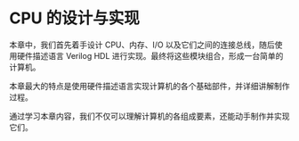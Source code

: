 # CPU 的设计与实现

本章中，我们首先着手设计 CPU、内存、I/O 以及它们之间的连接总线，随后使用硬件描述语言 Verilog HDL 进行实现。最终将这些模块组合，形成一台简单的计算机。 

本章最大的特点是使用硬件描述语言实现计算机的各个基础部件，并详细讲解制作过程。

通过学习本章内容，我们不仅可以理解计算机的各组成要素，还能动手制作并实现它们。